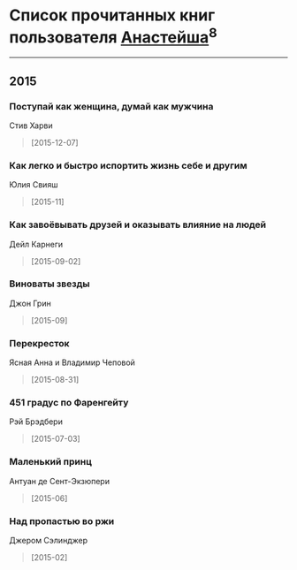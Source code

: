 # Список прочитанных книг пользователя [Анастейша](http://vk.com/id30581907)<sup>8</sup>
---

## 2015

### Поступай как женщина, думай как мужчина
Стив Харви
> [2015-12-07] 


### Как легко и быстро испортить жизнь себе и другим
Юлия Свияш
> [2015-11] 


### Как завоёвывать друзей и оказывать влияние на людей
Дейл Карнеги
> [2015-09-02] 


### Виноваты звезды
Джон Грин
> [2015-09] 


### Перекресток
Ясная Анна и Владимир Чеповой
> [2015-08-31] 


### 451 градус по Фаренгейту
Рэй Брэдбери
> [2015-07-03] 


### Маленький принц
Антуан де Сент-Экзюпери
> [2015-06] 


### Над пропастью во ржи
Джером Сэлинджер
> [2015-02] 



